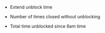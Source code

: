 * Extend unblock time

* Number of times closed without unblocking

* Total time unblocked since 6am time
